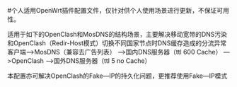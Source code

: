 #个人适用OpenWrt插件配置文件，仅针对供个人使用场景进行更新，不保证可用性。

适用于如下的OpenClash和MosDNS的结构场景，主要解决移动宽带的DNS污染和OpenClash（Redir-Host模式）切换不同国家节点时DNS缓存造成的分流异常
客户端—>MosDNS（兼容去广告列表） —>国内DNS服务器（ttl 600 Cache）
                               —>OpenClash —>国外DNS服务器（ttl 5 no Cache）
              

本配置亦可解决OpenClash的Fake—IP的持久化问题，更推荐使用Fake—IP模式
